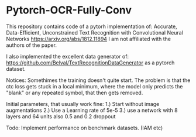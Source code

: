 # Pytorch-OCR-Fully-Conv

This repository contains code of a pytorh implementation of: 
Accurate, Data-Efficient, Unconstrained Text Recognition with Convolutional Neural Networks https://arxiv.org/abs/1812.11894
I am not affiliated with the authors of the paper. 

I also implemented the excellent data generator of: https://github.com/Belval/TextRecognitionDataGenerator as a pytorch dataset. 

Notices: 
Somethimes the training doesn't quite start. The problem is that the ctc loss gets stuck in a local minimum, where the model only predicts the "blank" or any repeated symbol, that then gets removed. 

Initial parameters, that usually work fine: 
1.) Start without image augmentations
2.) Use a Learning rate of 5e-5 
3.) use a network with 8 layers and 64 units also 0.5 and 0.2  droppout 

Todo: 
Implement performance on benchmark datasets. (IAM etc) 

